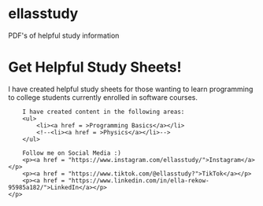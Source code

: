 # ellasstudy
PDF's of helpful study information
    <h1>Get Helpful Study Sheets!</h1>
    <p>
        I have created helpful study sheets for those wanting to learn programming to college students currently enrolled in software courses.

        I have created content in the following areas:
        <ul>
            <li><a href = >Programming Basics</a></li>
            <!--<li><a href = >Physics</a></li>-->
        </ul>

        Follow me on Social Media :)
        <p><a href = "https://www.instagram.com/ellasstudy/">Instagram</a></p>
        <p><a href = "https://www.tiktok.com/@ellasstudy?">TikTok</a></p>
        <p><a href = "https://www.linkedin.com/in/ella-rekow-95985a182/">LinkedIn</a></p>
    </p>
